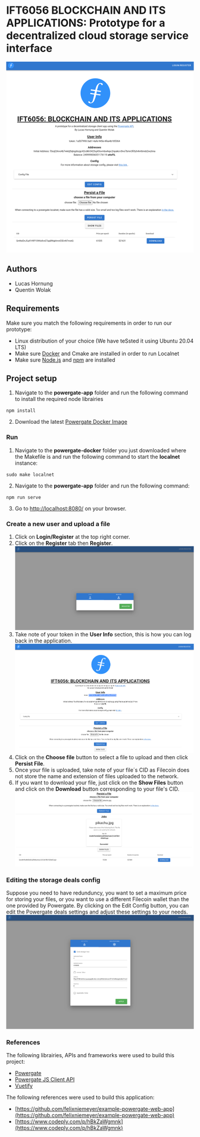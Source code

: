 # IFT6056 BLOCKCHAIN AND ITS APPLICATIONS: Prototype for a decentralized cloud storage service interface
![Screenshot of the application](./Application.png)

## Authors

* Lucas Hornung
* Quentin Wolak

## Requirements
Make sure you match the following requirements in order to run our prototype:
- Linux distribution of your choice (We have teSsted it using Ubuntu 20.04 LTS)
- Make sure [Docker](https://www.docker.com/) and Cmake are installed in order to run Localnet
- Make sure [Node.js](https://nodejs.org/en/) and [npm](https://www.npmjs.com/get-npm) are installed

## Project setup
1. Navigate to the **powergate-app** folder and run the following command to install the required node librairies
```
npm install
```
2. Download the latest [Powergate Docker Image](https://github.com/textileio/powergate/releases)
### Run 
1. Navigate to the **powergate-docker** folder you just downloaded where the Makefile is and run the following command to start the **localnet** instance:
```
sudo make localnet
```
2. Navigate to the **powergate-app** folder and run the following command:
```
npm run serve
```
3. Go to [http://localhost:8080/](http://localhost:8080/) on your browser.

### Create a new user and upload a file
1. Click on **Login/Register** at the top right corner.
2. Click on the **Register** tab then **Register**.
![Register tab of the application](./Register.png)
3. Take note of your token in the **User Info** section, this is how you can log back in the application.
![Register tab of the application](./User_Info.png)
4. Click on the **Choose file** button to select a file to upload and then click **Persist File**.
5. Once your file is uploaded, take note of your file´s CID as Filecoin does not store the name and extension of files uploaded to the network.
6. If you want to download your file, just click on the **Show Files** button and click on the **Download** button corresponding to your file's CID.
![Persist File](./Persist_file.png)

### Editing the storage deals config
Suppose you need to have redunduncy, you want to set a maximum price for storing your files, or you want to use a different Filecoin wallet than the one provided by Powergate. By clicking on the Edit Config button, you can edit the Powergate deals settings and adjust these settings to your needs.
![Deals Settings](./Deals.png)

### References
The following librairies, APIs and frameworks were used to build this project:
- [Powergate](https://docs.textile.io/powergate/)
- [Powergate JS Client API](https://textileio.github.io/js-powergate-client/)
- [Vuetify](https://vuetifyjs.com/en/)

The following references were used to build this application:
-  [https://github.com/felixniemeyer/example-powergate-web-app](https://github.com/felixniemeyer/example-powergate-web-app)
- [https://www.codeply.com/p/hBkZaWgmnk](https://www.codeply.com/p/hBkZaWgmnk)

